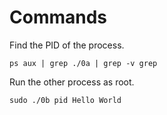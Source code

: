 # Commands

Find the PID of the process.
```
ps aux | grep ./0a | grep -v grep
```

Run the other process as root.
```
sudo ./0b pid Hello World
```
